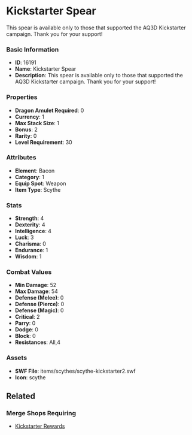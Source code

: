 # Kickstarter Spear

This spear is available only to those that supported the AQ3D Kickstarter campaign. Thank you for your support!

### Basic Information

- **ID**: 16191
- **Name**: Kickstarter Spear
- **Description**: This spear is available only to those that supported the AQ3D Kickstarter campaign. Thank you for your support!

### Properties

- **Dragon Amulet Required**: 0
- **Currency**: 1
- **Max Stack Size**: 1
- **Bonus**: 2
- **Rarity**: 0
- **Level Requirement**: 30

### Attributes

- **Element**: Bacon
- **Category**: 1
- **Equip Spot**: Weapon
- **Item Type**: Scythe

### Stats

- **Strength**: 4
- **Dexterity**: 4
- **Intelligence**: 4
- **Luck**: 3
- **Charisma**: 0
- **Endurance**: 1
- **Wisdom**: 1

### Combat Values

- **Min Damage**: 52
- **Max Damage**: 54
- **Defense (Melee)**: 0
- **Defense (Pierce)**: 0
- **Defense (Magic)**: 0
- **Critical**: 2
- **Parry**: 0
- **Dodge**: 0
- **Block**: 0
- **Resistances**: All,4

### Assets

- **SWF File**: items/scythes/scythe-kickstarter2.swf
- **Icon**: scythe

## Related

### Merge Shops Requiring

- [Kickstarter Rewards](../merge-shops/254-kickstarter-rewards.md)

